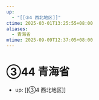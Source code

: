 ```yaml
---
up:
  - "[[③4 西北地区]]"
ctime: 2025-03-01T13:25:55+08:00
aliases:
  - 青海省
mtime: 2025-09-09T12:37:05+08:00
---
```


# ③44 青海省

- up: [[③4 西北地区]]
